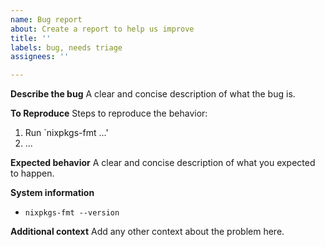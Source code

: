 ```yaml
---
name: Bug report
about: Create a report to help us improve
title: ''
labels: bug, needs triage
assignees: ''

---
```


**Describe the bug**
A clear and concise description of what the bug is.

**To Reproduce**
Steps to reproduce the behavior:

1. Run `nixpkgs-fmt ...'
2. ...

**Expected behavior**
A clear and concise description of what you expected to happen.

**System information**

* `nixpkgs-fmt --version`

**Additional context**
Add any other context about the problem here.
